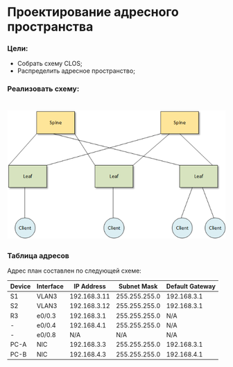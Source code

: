 # Проектирование адресного пространства

### Цели:
- Собрать схему CLOS;
- Распределить адресное пространство;

### Реализовать схему:

![Схема сети ](lab1.png)
=
### Таблица адресов 
Адрес план составлен по следующей схеме:


|Device|Interface|IP Address|Subnet Mask|Default Gateway
|---|---|---|---|---|
S1|VLAN3|192.168.3.11|255.255.255.0|192.168.3.1
S2|VLAN3|192.168.3.12|255.255.255.0|192.168.3.1
R3|e0/0.3|192.168.3.1|255.255.255.0|N/A|
-|e0/0.4|192.168.4.1|255.255.255.0|N/A|
-|e0/0.8|N/A|N/A|N/A|
PC-A|NIC|192.168.3.3|255.255.255.0|192.168.3.1
PC-B|NIC|192.168.4.3|255.255.255.0|192.168.4.1